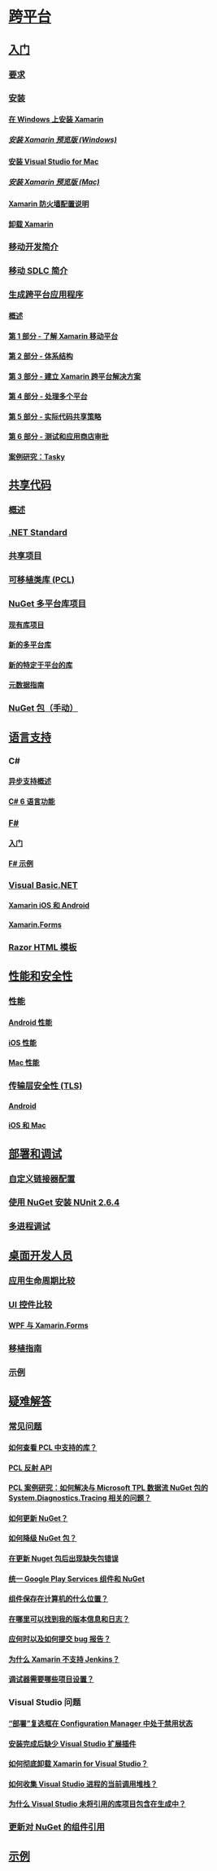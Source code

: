 # [跨平台](index.yml)
## [入门](get-started/index.md)
### [要求](get-started/requirements.md)
### [安装](get-started/installation/index.md)
#### [在 Windows 上安装 Xamarin](get-started/installation/windows.md)
##### [安装 Xamarin 预览版 (Windows)](get-started/installation/windows-preview.md)
#### [安装 Visual Studio for Mac](/visualstudio/mac/installation/)
##### [安装 Xamarin 预览版 (Mac)](/visualstudio/mac/update/)
#### [Xamarin 防火墙配置说明](get-started/installation/firewall.md)
#### [卸载 Xamarin](get-started/installation/uninstalling-xamarin.md)
### [移动开发简介](get-started/introduction-to-mobile-development.md)
### [移动 SDLC 简介](get-started/introduction-to-mobile-sdlc.md)

### [生成跨平台应用程序](app-fundamentals/building-cross-platform-applications/index.md)
#### [概述](app-fundamentals/building-cross-platform-applications/overview.md)
#### [第 1 部分 - 了解 Xamarin 移动平台](app-fundamentals/building-cross-platform-applications/understanding-the-xamarin-mobile-platform.md)
#### [第 2 部分 - 体系结构](app-fundamentals/building-cross-platform-applications/architecture.md)
#### [第 3 部分 - 建立 Xamarin 跨平台解决方案](app-fundamentals/building-cross-platform-applications/setting-up-a-xamarin-cross-platform-solution.md)
#### [第 4 部分 - 处理多个平台](app-fundamentals/building-cross-platform-applications/platform-divergence-abstraction-divergent-implementation.md)
#### [第 5 部分 - 实际代码共享策略](app-fundamentals/building-cross-platform-applications/practical-code-sharing-strategies.md)
#### [第 6 部分 - 测试和应用商店审批](app-fundamentals/building-cross-platform-applications/testing-and-app-store-approvals.md)
#### [案例研究：Tasky](app-fundamentals/building-cross-platform-applications/case-study-tasky.md)

## [共享代码](app-fundamentals/index.md)
### [概述](app-fundamentals/code-sharing.md)
### [.NET Standard](app-fundamentals/net-standard.md)
### [共享项目](app-fundamentals/shared-projects.md)
### [可移植类库 (PCL)](app-fundamentals/pcl.md)
### [NuGet 多平台库项目](app-fundamentals/nuget-multiplatform-libraries/index.md)
#### [现有库项目](app-fundamentals/nuget-multiplatform-libraries/existing-library.md)
#### [新的多平台库](app-fundamentals/nuget-multiplatform-libraries/single-codebase.md)
#### [新的特定于平台的库](app-fundamentals/nuget-multiplatform-libraries/platform-specific.md)
#### [元数据指南](app-fundamentals/nuget-multiplatform-libraries/metadata.md)
### [NuGet 包（手动）](app-fundamentals/nuget-manual.md)

## [语言支持](platform/index.md)

### C#
#### [异步支持概述](platform/async.md)
#### [C# 6 语言功能](platform/csharp-six.md)
### [F#](platform/fsharp/index.md)
#### [入门](platform/fsharp/overview.md)
#### [F# 示例](platform/fsharp/samples.md)
### [Visual Basic.NET](platform/visual-basic/index.md)
#### [Xamarin iOS 和 Android](platform/visual-basic/native-apps.md)
#### [Xamarin.Forms](platform/visual-basic/xamarin-forms.md)
### [Razor HTML 模板](platform/razor-html-templates/index.md)

## [性能和安全性](deploy-test/performance.md)
### [性能](deploy-test/memory-perf-best-practices.md)
#### [Android 性能](~/android/deploy-test/performance.md?context=xamarin/cross-platform)
#### [iOS 性能](~/ios/deploy-test/performance.md?context=xamarin/cross-platform)
#### [Mac 性能](~/mac/deploy-test/performance.md?context=xamarin/cross-platform)
### [传输层安全性 (TLS)](app-fundamentals/transport-layer-security.md)
#### [Android](~/android/app-fundamentals/http-stack.md?context=xamarin/cross-platform)
#### [iOS 和 Mac](~/cross-platform/macios/http-stack.md?context=xamarin/cross-platform)
## [部署和调试](deploy-test/index.md)
### [自定义链接器配置](deploy-test/linker.md)
### [使用 NuGet 安装 NUnit 2.6.4](deploy-test/installing-nunit-using-nuget.md)
### [多进程调试](deploy-test/multi-process-debugging.md)

## [桌面开发人员](desktop/index.md)
### [应用生命周期比较](desktop/lifecycle.md)
### [UI 控件比较](desktop/controls/index.md)
#### [WPF 与 Xamarin.Forms](desktop/controls/wpf.md)
### [移植指南](desktop/porting.md)
### [示例](desktop/samples.md)

## [疑难解答](troubleshooting/index.md)
### [常见问题](troubleshooting/questions/index.md)
#### [如何查看 PCL 中支持的库？](troubleshooting/questions/pcl-support-libraries.md)
#### [PCL 反射 API](troubleshooting/questions/pcl-reflection.md)
#### [PCL 案例研究：如何解决与 Microsoft TPL 数据流 NuGet 包的 System.Diagnostics.Tracing 相关的问题？](troubleshooting/questions/pcl-case-study.md)
#### [如何更新 NuGet？](troubleshooting/questions/nuget-update.md)
#### [如何降级 NuGet 包？](troubleshooting/questions/nuget-package-downgrade.md)
#### [在更新 Nuget 包后出现缺失包错误](troubleshooting/questions/nuget-packages-missing.md)
#### [统一 Google Play Services 组件和 NuGet](troubleshooting/questions/gps-components-nuget.md)
#### [组件保存在计算机的什么位置？](troubleshooting/questions/component-storage.md)
#### [在哪里可以找到我的版本信息和日志？](troubleshooting/questions/version-logs.md)
#### [应何时以及如何提交 bug 报告？](troubleshooting/questions/howto-file-bug.md)
#### [为什么 Xamarin 不支持 Jenkins？](troubleshooting/questions/xamarin-jenkins.md)
#### [调试器需要哪些项目设置？](troubleshooting/questions/debugger-settings.md)

### Visual Studio 问题
#### [“部署”复选框在 Configuration Manager 中处于禁用状态](troubleshooting/questions/deploy-checkboxes.md)
#### [安装完成后缺少 Visual Studio 扩展插件](troubleshooting/questions/missing-vs-extensions.md)
#### [如何彻底卸载 Xamarin for Visual Studio？](troubleshooting/questions/uninstall-xamarin-vs.md)
#### [如何收集 Visual Studio 进程的当前调用堆栈？](troubleshooting/questions/vs-callstack.md)
#### [为什么 Visual Studio 未将引用的库项目包含在生成中？](troubleshooting/questions/vs-config-manager.md)

### [更新对 NuGet 的组件引用](troubleshooting/component-nuget.md)
## [示例](samples/index.yml)
